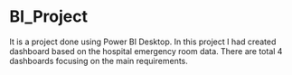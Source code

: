 # BI_Project
It is a project done using Power BI Desktop. In this project I had created dashboard based on the hospital emergency room data.
There are total 4 dashboards focusing on the main requirements. 
